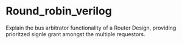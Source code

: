 # Round_robin_verilog
 Explain the bus arbitrator functionality of a Router Design, providing prioritzed signle grant amongst the multiple requestors.

